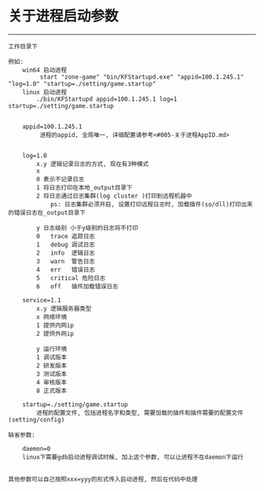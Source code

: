 # 关于进程启动参数 #

***
	工作目录下 

	例如:
		win64 启动进程 
			 start "zone-game" "bin/KFStartupd.exe" "appid=100.1.245.1" "log=1.0" "startup=./setting/game.startup"
		linux 启动进程
			./bin/KFStartupd appid=100.1.245.1 log=1 startup=./setting/game.startup
	
	
		appid=100.1.245.1
		 	 进程的appid, 全局唯一, 详细配置请参考<#005-关于进程AppID.md>


		log=1.0
			x.y 逻辑记录日志的方式, 现在有3种模式
			x 
			0 表示不记录日志
			1 将日志打印在本地_output目录下
			2 将日志通过日志集群(log cluster )打印到远程机器中
				ps: 日志集群必须开启, 设置打印远程日志时, 加载插件(so/dll)打印出来的错误日志在_output目录下

			y 日志级别 小于y级别的日志将不打印
			0   trace 追踪日志
    		1   debug 调试日志
    		2	info  逻辑日志
    		3   warn  警告日志
    		4	err   错误日志
    		5	critical 危险日志
			6  	off   插件加载错误日志
		
		service=1.1
			x.y 逻辑服务器类型
			x 网络环境
			1 提供内网ip
			2 提供外网ip
			
			y 运行环境
			1 调试版本
			2 研发版本
			3 测试版本
			4 审核版本
			8 正式版本
		
		startup=./setting/game.startup
			进程的配置文件, 包括进程名字和类型, 需要加载的插件和插件需要的配置文件(setting/config)

	缺省参数:
		
		daemon=0
		linux下需要gdb启动进程调试时候, 加上这个参数, 可以让进程不在daemon下运行


	其他参数可以自己按照xxx=yyy的形式传入启动进程, 然后在代码中处理	